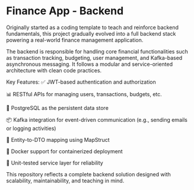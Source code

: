# Finance App - Backend
Originally started as a coding template to teach and reinforce backend fundamentals, this project gradually evolved into a full backend stack powering a real-world finance management application.

The backend is responsible for handling core financial functionalities such as transaction tracking, budgeting, user management, and Kafka-based asynchronous messaging. It follows a modular and service-oriented architecture with clean code practices.

Key Features:
✅ JWT-based authentication and authorization

📊 RESTful APIs for managing users, transactions, budgets, etc.

🐘 PostgreSQL as the persistent data store

📦 Kafka integration for event-driven communication (e.g., sending emails or logging activities)

🔁 Entity-to-DTO mapping using MapStruct

🐳 Docker support for containerized deployment

🧪 Unit-tested service layer for reliability

This repository reflects a complete backend solution designed with scalability, maintainability, and teaching in mind.
